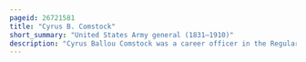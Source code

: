 ```yaml
---
pageid: 26721581
title: "Cyrus B. Comstock"
short_summary: "United States Army general (1831–1910)"
description: "Cyrus Ballou Comstock was a career officer in the Regular Army of the United States. Comstock served with the united States army Corps of Engineers after graduating from the united States military Academy in west Point in 1855. He assisted with the Fortification of Washington Dc at the Beginning of the american civil War. C. He was transferred to the Field in 1862 eventually becoming chief Engineer of the Army of the Potomac. In 1863 during the Siege of Vicksburg he served as chief Engineer of the Army of Tennessee."
---
```

